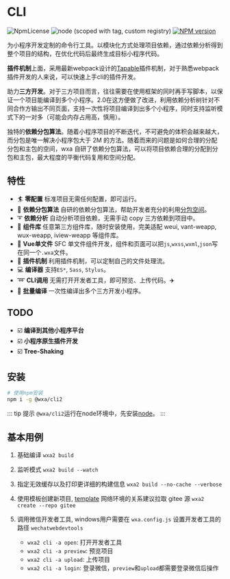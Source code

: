 # CLI

![NpmLicense](https://img.shields.io/npm/l/@wxa/cli2.svg)
![node (scoped with tag, custom registry)](https://img.shields.io/badge/node-%3E%3D%208.15.0-brightgreen.svg?maxAge=2592000)
[![NPM version](https://img.shields.io/npm/v/@wxa/cli2/latest.svg)](https://www.npmjs.com/package/@wxa/cli2)

为小程序开发定制的命令行工具。以模块化方式处理项目依赖，通过依赖分析得到整个项目的结构，在优化代码后最终生成目标小程序代码。

**插件机制**上面，采用最新webpack设计的[Tapable](https://github.com/webpack/tapable)插件机制，对于熟悉webpack插件开发的人来说，可以快速上手cli的插件开发。

助力**三方开发**。对于三方项目而言，往往需要在使用框架的同时再手写脚本，以保证一个项目能编译到多个小程序。2.0在这方便做了改进，利用依赖分析树针对不同合作方输出不同页面，支持一次性将项目编译到出多个小程序，同时支持监听模式下的一对多（可能会内存占用高，慎用）。

独特的**依赖分包算法**。随着小程序项目的不断迭代，不可避免的体积会越来越大，而分包是唯一解决小程序包大于 2M 的方法。随着而来的问题是如何合理的分配分包和主包的空间，wxa 自研了依赖分包算法，可以将项目依赖合理的分配到分包和主包，最大程度的平衡代码复用和空间分配。

## 特性
- :surfer: **零配置** 标准项目无需任何配置，即可运行。
- :rocket: **依赖分包算法** 自研的依赖分包算法，帮助开发者充分的利用[分包空间](https://developers.weixin.qq.com/miniprogram/dev/framework/subpackages/basic.html)。
- :curly_loop: **依赖分析** 自动分析项目依赖，无需手动 copy 三方依赖到项目中。
- 🤖 **组件库** 任意第三方组件库，随时安装使用，完美适配 weui, vant-weapp, wux-weapp, iview-weapp 等组件库。
- 🖖 **Vue单文件** SFC 单文件组件开发，组件和页面可以把`js`,`wxss`,`wxml`,`json`写在同一个`.wxa`文件。
- :electric_plug: **插件机制** 利用插件机制，可以定制自己的文件处理流。
- :computer: **编译器** 支持`ES*`, `Sass`, `Stylus`。
- :loop: **CLI调用** 无需打开开发者工具，即可预览、上传代码。:airplane:
- :dart: **批量编译** 一次性编译出多个三方开发小程序。

## TODO
- :ballot_box_with_check: **编译到其他小程序平台** 
- :ballot_box_with_check: **小程序原生插件开发**
- :ballot_box_with_check: **Tree-Shaking**

## 安装
```bash
# 使用npm安装
npm i -g @wxa/cli2
```

::: tip 提示
`@wxa/cli2`运行在node环境中，先安装[node](https://nodejs.org/en/)。
:::

## 基本用例
1. 基础编译
`wxa2 build`

2. 监听模式
`wxa2 build --watch`

3. 指定无效缓存以及打印更详细的构建信息
`wxa2 build --no-cache --verbose`

4. 使用模板创建新项目, [template](https://github.com/Genuifx/wxa-templates) 网络环境的关系建议拉取 gitee 源
`wxa2 create --repo gitee`

5. 调用微信开发者工具, windows用户需要在 `wxa.config.js` 设置开发者工具的路径 `wechatwebdevtools`
    - `wxa2 cli -a open`: 打开开发者工具
    - `wxa2 cli -a preview`: 预览项目
    - `wxa2 cli -a upload`: 上传项目
    - `wxa2 cli -a login`: 登录微信，`preview`和`upload`都需要登录微信后操作
